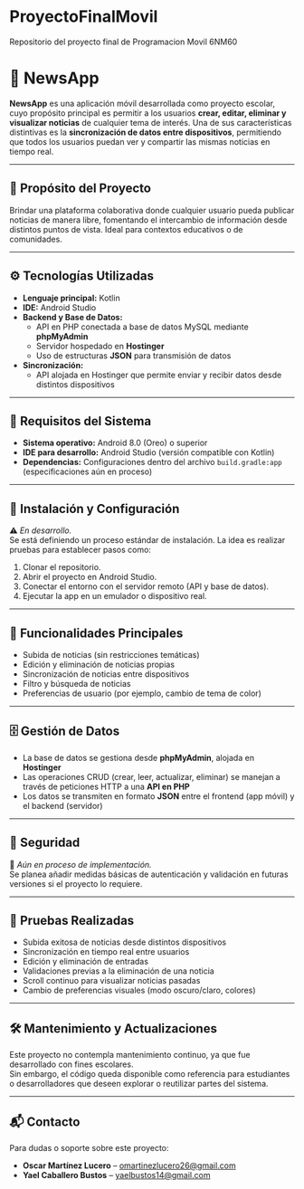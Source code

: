 # ProyectoFinalMovil
Repositorio del proyecto final de Programacion Movil 6NM60
# 📱 NewsApp

**NewsApp** es una aplicación móvil desarrollada como proyecto escolar, cuyo propósito principal es permitir a los usuarios **crear, editar, eliminar y visualizar noticias** de cualquier tema de interés. Una de sus características distintivas es la **sincronización de datos entre dispositivos**, permitiendo que todos los usuarios puedan ver y compartir las mismas noticias en tiempo real.

---

## 🧠 Propósito del Proyecto

Brindar una plataforma colaborativa donde cualquier usuario pueda publicar noticias de manera libre, fomentando el intercambio de información desde distintos puntos de vista. Ideal para contextos educativos o de comunidades.

---

## ⚙️ Tecnologías Utilizadas

- **Lenguaje principal:** Kotlin  
- **IDE:** Android Studio  
- **Backend y Base de Datos:**  
  - API en PHP conectada a base de datos MySQL mediante **phpMyAdmin**  
  - Servidor hospedado en **Hostinger**  
  - Uso de estructuras **JSON** para transmisión de datos  
- **Sincronización:**  
  - API alojada en Hostinger que permite enviar y recibir datos desde distintos dispositivos

---

## 📲 Requisitos del Sistema

- **Sistema operativo:** Android 8.0 (Oreo) o superior  
- **IDE para desarrollo:** Android Studio (versión compatible con Kotlin)  
- **Dependencias:** Configuraciones dentro del archivo `build.gradle:app` (especificaciones aún en proceso)

---

## 🔧 Instalación y Configuración

⚠️ *En desarrollo.*  
Se está definiendo un proceso estándar de instalación. La idea es realizar pruebas para establecer pasos como:

1. Clonar el repositorio.
2. Abrir el proyecto en Android Studio.
3. Conectar el entorno con el servidor remoto (API y base de datos).
4. Ejecutar la app en un emulador o dispositivo real.

---

## 🧩 Funcionalidades Principales

- Subida de noticias (sin restricciones temáticas)
- Edición y eliminación de noticias propias
- Sincronización de noticias entre dispositivos
- Filtro y búsqueda de noticias
- Preferencias de usuario (por ejemplo, cambio de tema de color)

---

## 🗄️ Gestión de Datos

- La base de datos se gestiona desde **phpMyAdmin**, alojada en **Hostinger**
- Las operaciones CRUD (crear, leer, actualizar, eliminar) se manejan a través de peticiones HTTP a una **API en PHP**
- Los datos se transmiten en formato **JSON** entre el frontend (app móvil) y el backend (servidor)

---

## 🔐 Seguridad

🚧 *Aún en proceso de implementación.*  
Se planea añadir medidas básicas de autenticación y validación en futuras versiones si el proyecto lo requiere.

---

## 🧪 Pruebas Realizadas

- Subida exitosa de noticias desde distintos dispositivos
- Sincronización en tiempo real entre usuarios
- Edición y eliminación de entradas
- Validaciones previas a la eliminación de una noticia
- Scroll continuo para visualizar noticias pasadas
- Cambio de preferencias visuales (modo oscuro/claro, colores)

---

## 🛠️ Mantenimiento y Actualizaciones

Este proyecto no contempla mantenimiento continuo, ya que fue desarrollado con fines escolares.  
Sin embargo, el código queda disponible como referencia para estudiantes o desarrolladores que deseen explorar o reutilizar partes del sistema.

---

## 📬 Contacto

Para dudas o soporte sobre este proyecto:

- **Oscar Martínez Lucero** – omartinezlucero26@gmail.com  
- **Yael Caballero Bustos** – yaelbustos14@gmail.com
